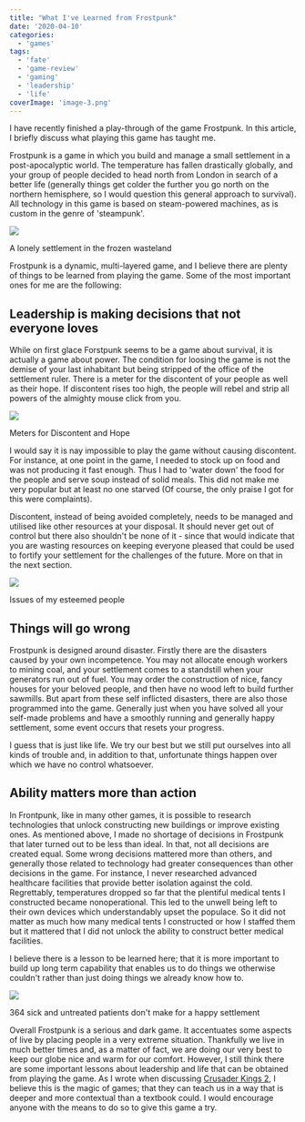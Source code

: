```yaml
---
title: "What I've Learned from Frostpunk"
date: '2020-04-10'
categories:
  - 'games'
tags:
  - 'fate'
  - 'game-review'
  - 'gaming'
  - 'leadership'
  - 'life'
coverImage: 'image-3.png'
---
```


I have recently finished a play-through of the game Frostpunk. In this article, I briefly discuss what playing this game has taught me.

Frostpunk is a game in which you build and manage a small settlement in a post-apocalyptic world. The temperature has fallen drastically globally, and your group of people decided to head north from London in search of a better life (generally things get colder the further you go north on the northern hemisphere, so I would question this general approach to survival). All technology in this game is based on steam-powered machines, as is custom in the genre of 'steampunk'.

![](https://spearoflight.files.wordpress.com/2020/04/image-3.png?w=1024)

A lonely settlement in the frozen wasteland

Frostpunk is a dynamic, multi-layered game, and I believe there are plenty of things to be learned from playing the game. Some of the most important ones for me are the following:

## Leadership is making decisions that not everyone loves

While on first glace Forstpunk seems to be a game about survival, it is actually a game about power. The condition for loosing the game is not the demise of your last inhabitant but being stripped of the office of the settlement ruler. There is a meter for the discontent of your people as well as their hope. If discontent rises too high, the people will rebel and strip all powers of the almighty mouse click from you.

![](https://spearoflight.files.wordpress.com/2020/04/image.png?w=442)

Meters for Discontent and Hope

I would say it is nay impossible to play the game without causing discontent. For instance, at one point in the game, I needed to stock up on food and was not producing it fast enough. Thus I had to 'water down' the food for the people and serve soup instead of solid meals. This did not make me very popular but at least no one starved (Of course, the only praise I got for this were complaints).

Discontent, instead of being avoided completely, needs to be managed and utilised like other resources at your disposal. It should never get out of control but there also shouldn't be none of it - since that would indicate that you are wasting resources on keeping everyone pleased that could be used to fortify your settlement for the challenges of the future. More on that in the next section.

![](https://spearoflight.files.wordpress.com/2020/04/image-1.png?w=486)

Issues of my esteemed people

## Things will go wrong

Frostpunk is designed around disaster. Firstly there are the disasters caused by your own incompetence. You may not allocate enough workers to mining coal, and your settlement comes to a standstill when your generators run out of fuel. You may order the construction of nice, fancy houses for your beloved people, and then have no wood left to build further sawmills. But apart from these self inflicted disasters, there are also those programmed into the game. Generally just when you have solved all your self-made problems and have a smoothly running and generally happy settlement, some event occurs that resets your progress.

I guess that is just like life. We try our best but we still put ourselves into all kinds of trouble and, in addition to that, unfortunate things happen over which we have no control whatsoever.

## Ability matters more than action

In Frontpunk, like in many other games, it is possible to research technologies that unlock constructing new buildings or improve existing ones. As mentioned above, I made no shortage of decisions in Frostpunk that later turned out to be less than ideal. In that, not all decisions are created equal. Some wrong decisions mattered more than others, and generally those related to technology had greater consequences than other decisions in the game. For instance, I never researched advanced healthcare facilities that provide better isolation against the cold. Regrettably, temperatures dropped so far that the plentiful medical tents I constructed became nonoperational. This led to the unwell being left to their own devices which understandably upset the populace. So it did not matter as much how many medical tents I constructed or how I staffed them but it mattered that I did not unlock the ability to construct better medical facilities.

I believe there is a lesson to be learned here; that it is more important to build up long term capability that enables us to do things we otherwise couldn't rather than just doing things we already know how to.

![](https://spearoflight.files.wordpress.com/2020/04/image-2.png?w=600)

364 sick and untreated patients don't make for a happy settlement

Overall Frostpunk is a serious and dark game. It accentuates some aspects of live by placing people in a very extreme situation. Thankfully we live in much better times and, as a matter of fact, we are doing our very best to keep our globe nice and warm for our comfort. However, I still think there are some important lessons about leadership and life that can be obtained from playing the game. As I wrote when discussing [Crusader Kings 2](https://spearoflight.blog/2019/05/26/what-i-have-learned-from-crusader-kings-2/), I believe this is the magic of games; that they can teach us in a way that is deeper and more contextual than a textbook could. I would encourage anyone with the means to do so to give this game a try.
